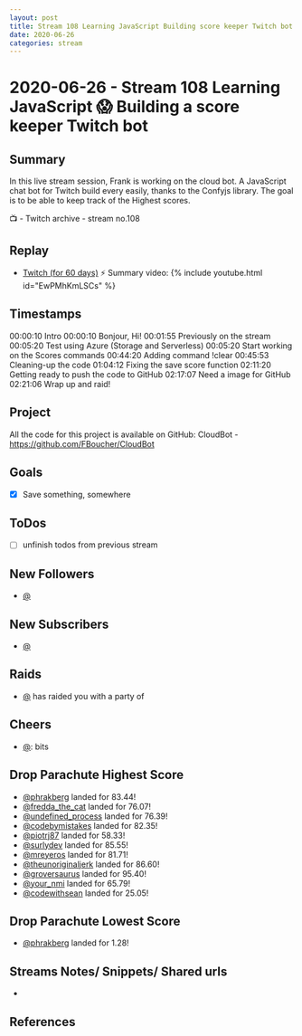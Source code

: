 ```yaml
---
layout: post
title: Stream 108 Learning JavaScript Building score keeper Twitch bot
date: 2020-06-26
categories: stream
---
```



# 2020-06-26 - Stream 108 Learning JavaScript 😱 Building a score keeper Twitch bot

## Summary
In this live stream session, Frank is working on the cloud bot. A JavaScript chat bot for Twitch build every easily, thanks to the Confyjs library. The goal is to be able to keep track of the Highest scores.

📺 - Twitch archive - stream no.108

## Replay


- [Twitch (for 60 days)](https://www.twitch.tv/videos/)
⚡ Summary video:
{% include youtube.html id="EwPMhKmLSCs" %}
<br/><!--more-->


## Timestamps


00:00:10 Intro
00:00:10 Bonjour, Hi!
00:01:55 Previously on the stream
00:05:20 Test using Azure (Storage and Serverless)
00:05:20 Start working on the Scores commands
00:44:20 Adding command !clear
00:45:53 Cleaning-up the code
01:04:12 Fixing the save score function
02:11:20 Getting ready to push the code to GitHub
02:17:07 Need a image for GitHub
02:21:06 Wrap up and raid!



Project
-------

All the code for this project is available on GitHub: CloudBot - https://github.com/FBoucher/CloudBot



Goals
-----

- [X] Save something, somewhere



ToDos
-----
- [ ] unfinish todos from previous stream


New Followers
-------------

- [@](https://www.twitch.tv/)


New Subscribers
---------------

- [@](https://www.twitch.tv/)


Raids
------

- [@](https://www.twitch.tv/) has raided you with a party of 



Cheers
------

- [@](https://www.twitch.tv/):  bits


Drop Parachute Highest Score
----------------------------

- [@phrakberg](https://www.twitch.tv/phrakberg) landed for 83.44!
- [@fredda_the_cat](https://www.twitch.tv/fredda_the_cat) landed for 76.07!
- [@undefined_process](https://www.twitch.tv/undefined_process) landed for 76.39!
- [@codebymistakes](https://www.twitch.tv/codebymistakes) landed for 82.35!
- [@piotrj87](https://www.twitch.tv/piotrj87) landed for 58.33!
- [@surlydev](https://www.twitch.tv/surlydev) landed for 85.55!
- [@mreyeros](https://www.twitch.tv/mreyeros) landed for 81.71!
- [@theunoriginaljerk](https://www.twitch.tv/theunoriginaljerk) landed for 86.60!
- [@groversaurus](https://www.twitch.tv/groversaurus) landed for 95.40!
- [@your_nmi](https://www.twitch.tv/your_nmi) landed for 65.79!
- [@codewithsean](https://www.twitch.tv/codewithsean) landed for 25.05!


Drop Parachute Lowest Score
----------------------------

- [@phrakberg](https://www.twitch.tv/phrakberg) landed for 1.28!




Streams Notes/ Snippets/ Shared urls
-----------------------------------

- 


References
----------

